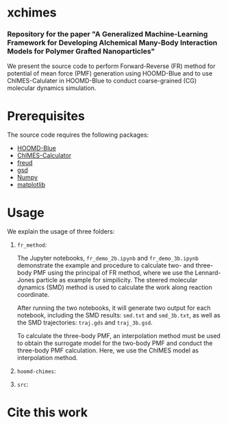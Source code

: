 # xchimes

###  Repository for the paper "A Generalized Machine-Learning Framework for Developing Alchemical Many-Body Interaction Models for Polymer Grafted Nanoparticles"

We present the source code to perform Forward-Reverse (FR) method for potential of mean force (PMF) generation using HOOMD-Blue and to use ChIMES-Calulater in HOOMD-Blue to conduct coarse-grained (CG) molecular dynamics simulation.

# Prerequisites

The source code requires the following packages:

* [HOOMD-Blue](https://github.com/glotzerlab/hoomd-blue)
* [ChIMES-Calculator](https://github.com/rk-lindsey/chimes_calculator)
* [freud](https://github.com/glotzerlab/freud)
* [gsd](https://github.com/glotzerlab/gsd)
* [Numpy](https://github.com/numpy/numpy)
* [matplotlib](https://github.com/matplotlib/matplotlib)

# Usage
We explain the usage of three folders:

1. `fr_method`:

    The Jupyter notebooks, `fr_demo_2b.ipynb` and `fr_demo_3b.ipynb` demonstrate the example and procedure to calculate two- and three-body PMF using the principal of FR method, where we use the Lennard-Jones particle as example for simpilicity. The steered molecular dynamics (SMD) method is used to calculate the work along reaction coordinate.

    After running the two notebooks, it will generate two output for each notebook, including the SMD results: `smd.txt` and `smd_3b.txt`, as well as the SMD trajectories: `traj.gds` and `traj_3b.gsd`.

    To calculate the three-body PMF, an interpolation method must be used to obtain the surrogate model for the two-body PMF and conduct the three-body PMF calculation. Here, we use the ChIMES model as interpolation method.

2. `hoomd-chimes`:

3. `src`:


# Cite this work